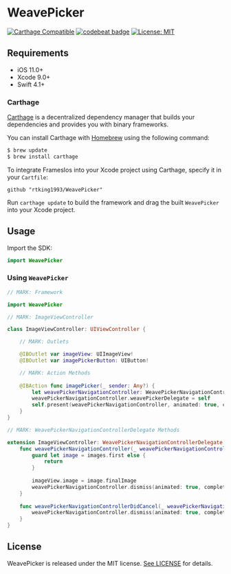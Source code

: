 # WeavePicker

[![Carthage Compatible](https://img.shields.io/badge/Carthage-compatible-4BC51D.svg?style=flat)](https://github.com/Carthage/Carthage)
[![codebeat badge](https://codebeat.co/badges/d9bae177-78c1-40bb-94a7-187a7759d549)](https://codebeat.co/projects/github-com-rtking1993-weavepicker-master)
[![License: MIT](https://img.shields.io/badge/License-MIT-yellow.svg)](https://opensource.org/licenses/MIT)

## Requirements

- iOS 11.0+
- Xcode 9.0+
- Swift 4.1+

### Carthage

[Carthage](https://github.com/Carthage/Carthage) is a decentralized dependency manager that builds your dependencies and provides you with binary frameworks.

You can install Carthage with [Homebrew](http://brew.sh/) using the following command:

```bash
$ brew update
$ brew install carthage
```

To integrate FramesIos into your Xcode project using Carthage, specify it in your `Cartfile`:

```ogdl
github "rtking1993/WeavePicker"
```

Run `carthage update` to build the framework and drag the built `WeavePicker` into your Xcode project.

## Usage

Import the SDK:

```swift
import WeavePicker
```

### Using `WeavePicker`

```swift
// MARK: Framework

import WeavePicker

// MARK: ImageViewController

class ImageViewController: UIViewController {

    // MARK: Outlets

    @IBOutlet var imageView: UIImageView!
    @IBOutlet var imagePickerButton: UIButton!

    // MARK: Action Methods
    
    @IBAction func imagePicker(_ sender: Any?) {
        let weavePickerNavigationController: WeavePickerNavigationController = WeavePickerNavigationController(startIndex: 0)
        weavePickerNavigationController.weavePickerDelegate = self
        self.present(weavePickerNavigationController, animated: true, completion: nil)
    }
}

// MARK: WeavePickerNavigationControllerDelegate Methods

extension ImageViewController: WeavePickerNavigationControllerDelegate {
    func weavePickerNavigationController(_ weavePickerNavigationController: WeavePickerNavigationController, didFinishSelecting images: [Image]) {
        guard let image = images.first else {
            return
        }
        
        imageView.image = image.finalImage
        weavePickerNavigationController.dismiss(animated: true, completion: nil)
    }
    
    func weavePickerNavigationControllerDidCancel(_ weavePickerNavigationController: WeavePickerNavigationController) {
        weavePickerNavigationController.dismiss(animated: true, completion: nil)
    }
}
```

## License

WeavePicker is released under the MIT license. [See LICENSE](https://github.com/rtking1993/WeavePicker/edit/master/LICENSE) for details.
